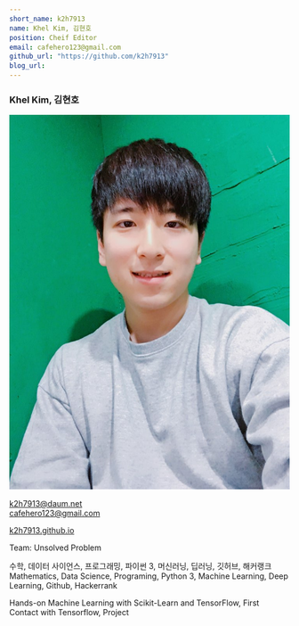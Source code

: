 ```yaml
---
short_name: k2h7913
name: Khel Kim, 김현호
position: Cheif Editor
email: cafehero123@gmail.com
github_url: "https://github.com/k2h7913"
blog_url:
---
```

### Khel Kim, 김현호
![avatar2](./assets/images/avatar2.jpg)

k2h7913@daum.net  
cafehero123@gmail.com

[k2h7913.github.io](http://k2h7913.github.io)

Team: Unsolved Problem  

수학, 데이터 사이언스, 프로그래밍, 파이썬 3, 머신러닝, 딥러닝, 깃허브, 해커랭크  
Mathematics, Data Science, Programing, Python 3, Machine Learning, Deep Learning, Github, Hackerrank

Hands-on Machine Learning with Scikit-Learn and TensorFlow, First Contact with Tensorflow, Project

